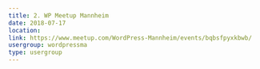 ```yaml
---
title: 2. WP Meetup Mannheim
date: 2018-07-17
location: 
link: https://www.meetup.com/WordPress-Mannheim/events/bqbsfpyxkbwb/
usergroup: wordpressma
type: usergroup
---
```

